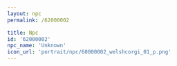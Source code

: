```yaml
---
layout: npc
permalink: /62000002

title: Npc
id: '62000002'
npc_name: 'Unknown'
icon_url: 'portrait/npc/60000002_welshcorgi_01_p.png'
---
```

